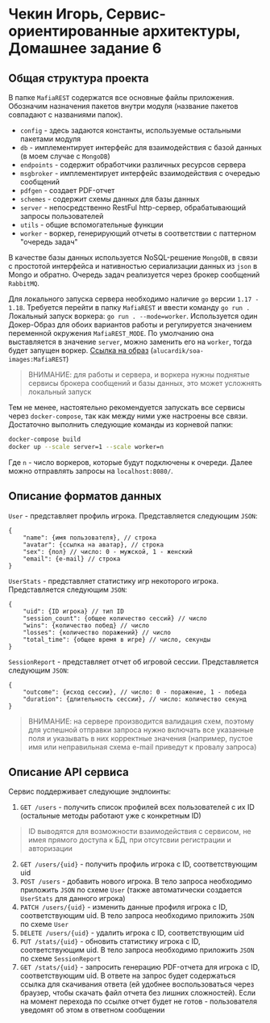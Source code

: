 # Чекин Игорь, Сервис-ориентированные архитектуры, Домашнее задание 6

## Общая структура проекта

В папке `MafiaREST` содержатся все основные файлы приложения. Обозначим назначения пакетов внутри модуля (название пакетов совпадают с названиями папок).
* `config` - здесь задаются константы, используемые остальными пакетами модуля
* `db` - имплементирует интерфейс для взаимодействия с базой данных (в моем случае с `MongoDB`)
* `endpoints` - содержит обработчики различных ресурсов сервера
* `msgbroker` - имплементирует интерфейс взаимодействия с очередью сообщений
* `pdfgen` - создает PDF-отчет
* `schemes` - содержит схемы данных для базы данных
* `server` - непосредственно  RestFul http-сервер, обрабатывающий запросы пользователей
* `utils` - общие вспомогательные функции
* `worker` - воркер, генерирующий отчеты в соответствии с паттерном "очередь задач"


В качестве базы данных используется NoSQL-решение `MongoDB`, в связи с простотой интерфейса и нативностью сериализации данных из `json` в Mongo и обратно. Очередь задач реализуется через брокер сообщений `RabbitMQ`.

Для локального запуска сервера необходимо наличие `go` версии `1.17 - 1.18`. Требуется перейти в папку `MafiaREST` и ввести команду `go run .`
Локальный запуск воркера: `go run . --mode=worker`. Используется один Докер-Образ для обоих вариантов работы и регулируется значением переменной окружения `MafiaREST_MODE`. По умолчанию она выставляется в значение `server`, можно заменить его на `worker`, тогда будет запущен воркер. [Ссылка на образ](https://hub.docker.com/layers/soa-images/alucardik/soa-images/MafiaREST/images/sha256-3eedf991a93496601bce41eb5d14c83a9c94ee3b3609ab027532f9c2e2ab9b4a?context=explore) (`alucardik/soa-images:MafiaREST`)

> ВНИМАНИЕ: для работы и сервера, и воркера нужны поднятые сервисы брокера сообщений и базы данных, это может усложнять локальный запуск 

Тем не менее, настоятельно рекомендуется запускать все сервисы через `docker-compose`, так как между ними уже настроены все связи. Достаточно выполнить следующие команды из корневой папки:

```bash
docker-compose build
docker up --scale server=1 --scale worker=n
```

Где `n` - число воркеров, которые будут подключены к очереди. Далее можно отправлять запросы на `localhost:8080/`.

## Описание форматов данных

`User` - представляет профиль игрока. Представляется следующим `JSON`:
```
{
    "name": {имя пользователя}, // строка
    "avatar": {ссылка на аватар}, // строка
    "sex": {пол} // число: 0 - мужской, 1 - женский
    "email": {e-mail} // строка
}
```

`UserStats` - представляет статистику игр некоторого игрока. Представляется следующим `JSON`:
```
{
	"uid": {ID игрока} // тип ID
	"session_count": {общее количество сессий} // число
	"wins": {количество побед} // число          
    "losses": {количество поражений} // число
	"total_time": {общее время в игре} // число, секунды
}
```

`SessionReport` - представляет отчет об игровой сессии. Представляется следующим `JSON`:
```
{
    "outcome": {исход сессии}, // число: 0 - поражение, 1 - победа
    "duration": {длительность сессии}, // число: количество секунд
}
```

> ВНИМАНИЕ: на сервере производится валидация схем, поэтому для успешной отправки запроса нужно включать все указанные поля и указывать в них корректные значения (например, пустое имя или неправильная схема e-mail приведут к провалу запроса)

## Описание API сервиса

Сервис поддерживает следующие эндпоинты:

1. `GET /users` - получить список профилей всех пользователей с их ID (остальные методы работают уже с конкретным ID)
> ID выводятся для возможности взаимодействия с сервисом, не имея прямого доступа к БД, при отсутсвии регистрации и авторизации 
2. `GET /users/{uid}` - получить профиль игрока с ID, соответствующим uid
3. `POST /users` - добавить нового игрока. В тело запроса необходимо приложить `JSON` по схеме `User` (также автоматически создается `UserStats` для данного игрока)
4. `PATCH /users/{uid}` - изменить данные профиля игрока с ID, соответствующим uid. В тело запроса необходимо приложить `JSON` по схеме `User`
5. `DELETE /users/{uid}` - удалить игрока с ID, соответствующим uid
6. `PUT /stats/{uid}` - обновить статистику игрока с ID, соответствующим uid. В тело запроса необходимо приложить `JSON` по схеме `SessionReport`
7. `GET /stats/{uid}` - запросить генерацию PDF-отчета для игрока с ID, соответствующим uid. В ответе на запрос будет содержаться ссылка для скачивания ответа (ей удобнее воспользоваться через браузер, чтобы скачать файл отчета без лишних сложностей). Если на момент перехода по ссылке отчет будет не готов - пользователя уведомят об этом в ответном сообщении


